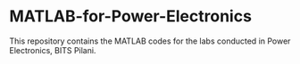 # MATLAB-for-Power-Electronics
This repository contains the MATLAB codes for the labs conducted in Power Electronics, BITS Pilani.
